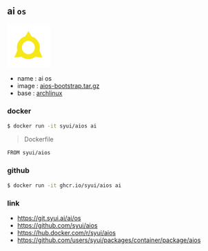 ## ai `os`

<img src="./icon/ai.png" width="100">

- name : ai os
- image : [aios-bootstrap.tar.gz](https://github.com/syui/aios/releases/tag/latest)
- base : [archlinux](https://gitlab.archlinux.org/archlinux)

### docker

```sh
$ docker run -it syui/aios ai
```

> Dockerfile

```sh
FROM syui/aios
```

### github

```sh
$ docker run -it ghcr.io/syui/aios ai
```

### link

- https://git.syui.ai/ai/os
- https://github.com/syui/aios
- https://hub.docker.com/r/syui/aios
- https://github.com/users/syui/packages/container/package/aios
